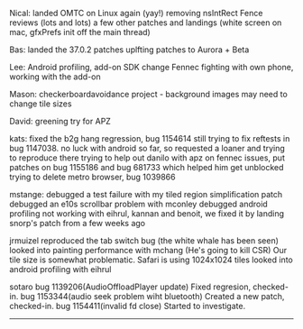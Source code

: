 Nical:
        landed OMTC on Linux again (yay!)
        removing nsIntRect
        Fence reviews (lots and lots)
        a few other patches and landings (white screen on mac, gfxPrefs init off the main thread)



Bas:
        landed the 37.0.2 patches
        uplfting patches to Aurora + Beta



Lee:
    Android profiling, add-on SDK change
    Fennec fighting with own phone, working with the add-on



Mason:
    checkerboardavoidance project - background images
    may need to change tile sizes



David:
    greening try for APZ



kats:
        fixed the b2g hang regression, bug 1154614
        still trying to fix reftests in bug 1147038. no luck with android so far, so requested a loaner and trying to reproduce there
        trying to help out danilo with apz on fennec issues, put patches on bug 1155186 and bug 681733 which helped him get unblocked
        trying to delete metro browser, bug 1039866



mstange:
        debugged a test failure with my tiled region simplification patch
        debugged an e10s scrollbar problem with mconley
        debugged android profiling not working with eihrul, kannan and benoit, we fixed it by landing snorp's patch from a few weeks ago



jrmuizel
        reproduced the tab switch bug (the white whale has been seen)
        looked into painting performance with mchang (He's going to kill CSR)
        Our tile size is somewhat problematic. Safari is using 1024x1024 tiles
        looked into android profiling with eihrul



sotaro
        bug 1139206(AudioOffloadPlayer update) Fixed regresion, checked-in.
        bug 1153344(audio seek problem wiht bluetooth) Created a new patch, checked-in.
        bug 1154411(invalid fd close) Started to investigate.





________________


